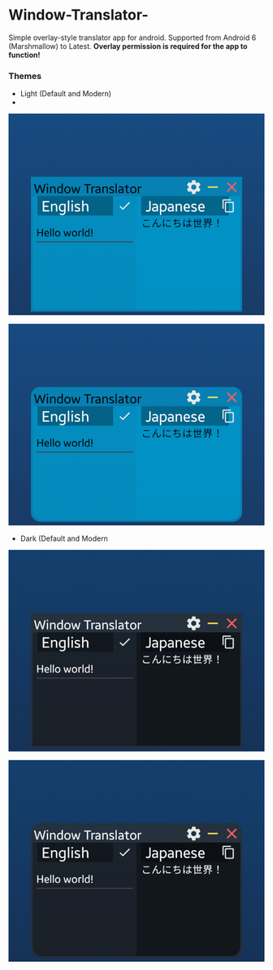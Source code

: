 # Window-Translator-
Simple overlay-style translator app for android. Supported from Android 6 (Marshmallow) to Latest.
**Overlay permission is required for the app to function!**

### Themes
- Light (Default and Modern)
- 
![Light(Default)](/assets/def_light.png)

![Light(Modern)](/assets/mod_light.png)

- Dark (Default and Modern

![Light(Default)](/assets/def_dark.png)

![Light(Modern)](/assets/mod_dark.png)
